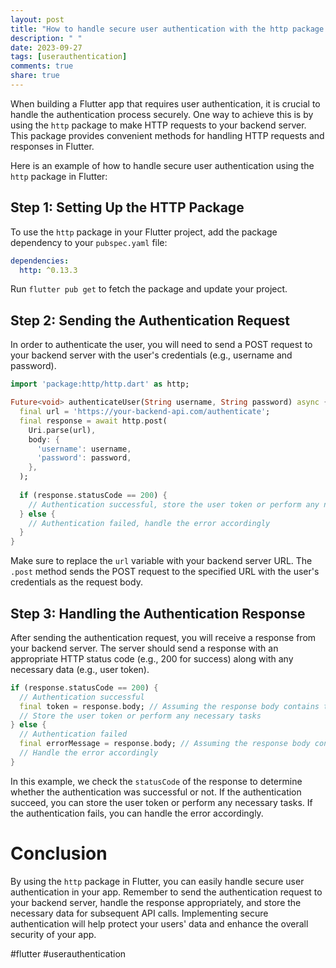 ```yaml
---
layout: post
title: "How to handle secure user authentication with the http package in Flutter?"
description: " "
date: 2023-09-27
tags: [userauthentication]
comments: true
share: true
---
```


When building a Flutter app that requires user authentication, it is crucial to handle the authentication process securely. One way to achieve this is by using the `http` package to make HTTP requests to your backend server. This package provides convenient methods for handling HTTP requests and responses in Flutter.

Here is an example of how to handle secure user authentication using the `http` package in Flutter:

## Step 1: Setting Up the HTTP Package

To use the `http` package in your Flutter project, add the package dependency to your `pubspec.yaml` file:

```yaml
dependencies:
  http: ^0.13.3
```

Run `flutter pub get` to fetch the package and update your project.

## Step 2: Sending the Authentication Request

In order to authenticate the user, you will need to send a POST request to your backend server with the user's credentials (e.g., username and password). 

```dart
import 'package:http/http.dart' as http;

Future<void> authenticateUser(String username, String password) async {
  final url = 'https://your-backend-api.com/authenticate';
  final response = await http.post(
    Uri.parse(url),
    body: {
      'username': username,
      'password': password,
    },
  );
  
  if (response.statusCode == 200) {
    // Authentication successful, store the user token or perform any necessary tasks
  } else {
    // Authentication failed, handle the error accordingly
  }
}
```

Make sure to replace the `url` variable with your backend server URL. The `.post` method sends the POST request to the specified URL with the user's credentials as the request body.

## Step 3: Handling the Authentication Response

After sending the authentication request, you will receive a response from your backend server. The server should send a response with an appropriate HTTP status code (e.g., 200 for success) along with any necessary data (e.g., user token).

```dart
if (response.statusCode == 200) {
  // Authentication successful
  final token = response.body; // Assuming the response body contains the user token
  // Store the user token or perform any necessary tasks
} else {
  // Authentication failed
  final errorMessage = response.body; // Assuming the response body contains the error message
  // Handle the error accordingly
}
```

In this example, we check the `statusCode` of the response to determine whether the authentication was successful or not. If the authentication succeed, you can store the user token or perform any necessary tasks. If the authentication fails, you can handle the error accordingly.

# Conclusion

By using the `http` package in Flutter, you can easily handle secure user authentication in your app. Remember to send the authentication request to your backend server, handle the response appropriately, and store the necessary data for subsequent API calls. Implementing secure authentication will help protect your users' data and enhance the overall security of your app.

#flutter #userauthentication